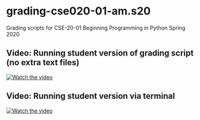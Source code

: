 # grading-cse020-01-am.s20
Grading scripts for CSE-20-01 Beginning Programming in Python Spring 2020

## Video: Running student version of grading script (no extra text files)
[![Watch the video](https://img.youtube.com/vi/DsN-AJi7cds/minresdefault.jpg)](https://youtu.be/DsN-AJi7cds)

## Video: Running student version via terminal
[![Watch the video](https://img.youtube.com/vi/s7BJl3NeoUs/minresdefault.jpg)](https://youtu.be/s7BJl3NeoUs)
